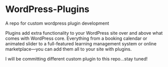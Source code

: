 # WordPress-Plugins
A repo for custom wordpress plugin development

Plugins add extra functionality to your WordPress site over and above what comes with WordPress core. 
Everything from a booking calendar or animated slider to a full-featured learning management system or online marketplace—you can add them all to your site with plugins. 

I will be committing different custom plugin to this repo...stay tuned!
